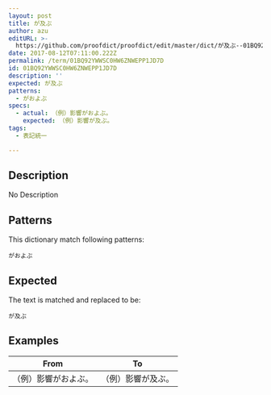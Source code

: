 ```yaml
---
layout: post
title: が及ぶ
author: azu
editURL: >-
  https://github.com/proofdict/proofdict/edit/master/dict/が及ぶ--01BQ92YWWSC0HW6ZNWEPP1JD7D.yml
date: 2017-08-12T07:11:00.222Z
permalink: /term/01BQ92YWWSC0HW6ZNWEPP1JD7D
id: 01BQ92YWWSC0HW6ZNWEPP1JD7D
description: ''
expected: が及ぶ
patterns:
  - がおよぶ
specs:
  - actual: （例）影響がおよぶ。
    expected: （例）影響が及ぶ。
tags:
  - 表記統一

---
```


## Description

No Description 

## Patterns

This dictionary match following patterns:

    がおよぶ

## Expected

The text is matched and replaced to be:

    が及ぶ

## Examples

| From       | To        |
| ---------- | --------- |
| （例）影響がおよぶ。 | （例）影響が及ぶ。 |
